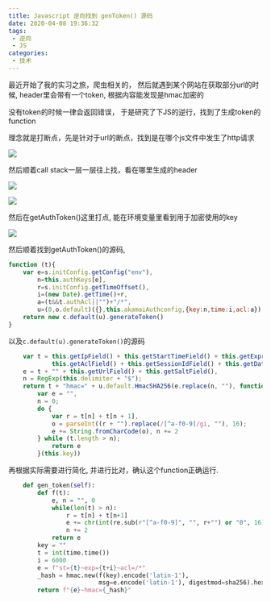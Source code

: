 ```yaml
---
title: Javascript 逆向找到 genToken() 源码
date: 2020-04-08 19:36:32
tags:
 - 逆向
 - JS
categories:
 - 技术
---
```


最近开始了我的实习之旅，爬虫相关的， 然后就遇到某个网站在获取部分url的时候, header里会带有一个token, 根据内容能发现是hmac加密的

没有token的时候一律会返回错误， 于是研究了下JS的逆行，找到了生成token的function

理念就是打断点，先是针对于url的断点，找到是在哪个js文件中发生了http请求

![](https://i.loli.net/2020/04/08/SOp8XdqNaih7CLD.png)

然后顺着call stack一层一层往上找，看在哪里生成的header

![](https://i.loli.net/2020/04/08/cflYktUxpgHB9QG.png)

![](https://i.loli.net/2020/04/08/CpcIrAsE3jaxdNl.png)

然后在getAuthToken()这里打点, 能在环境变量里看到用于加密使用的key

![](https://i.loli.net/2020/04/08/6oOEAYNVPmzwXRr.png)

然后顺着找到getAuthToken()的源码, 

```javascript
function (t){
    var e=s.initConfig.getConfig("env"),
        n=this.authKeys[e],
        r=s.initConfig.getTimeOffset(),
        i=(new Date).getTime()+r,
        a=(t&&t.authAcl||"")+"/*",
        u=(0,o.default)({},this.akamaiAuthconfig,{key:n,time:i,acl:a});
    return new c.default(u).generateToken()
}
```

以及`c.default(u).generateToken()`的源码

```javascript
    var t = this.getIpField() + this.getStartTimeField() + this.getExprField() + 
            this.getAclField() + this.getSessionIdField() + this.getDataField(),
    e = t + "" + this.getUrlField() + this.getSaltField(),
    n = RegExp(this.delimiter + "$");
    return t + "hmac=" + u.default.HmacSHA256(e.replace(n, ""), function(t) {
        var e = "",
        n = 0;
        do {
            var r = t[n] + t[n + 1],
            o = parseInt((r + "").replace(/[^a-f0-9]/gi, ""), 16);
            e += String.fromCharCode(o), n += 2
        } while (t.length > n);
            return e
        }(this.key))
```

再根据实际需要进行简化, 并进行比对，确认这个function正确运行.

```Python
    def gen_token(self):
        def f(t):
            e, n = "", 0
            while(len(t) > n):
                r = t[n] + t[n+1]
                e += chr(int(re.sub(r"[^a-f0-9]", "", r+"") or "0", 16))
                n += 2
            return e
        key = ""
        t = int(time.time())
        i = 6000
        e = f"st={t}~exp={t+i}~acl=/*"
        _hash = hmac.new(f(key).encode('latin-1'),
                         msg=e.encode('latin-1'), digestmod=sha256).hexdigest()
        return f"{e}~hmac={_hash}"
```

